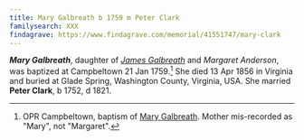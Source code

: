 ```yaml
---
title: Mary Galbreath b 1759 m Peter Clark
familysearch: XXX
findagrave: https://www.findagrave.com/memorial/41551747/mary-clark
---
```

***Mary Galbreath***, daughter of *[James Galbreath](galbreath-james-1726.md)* and *Margaret Anderson*, was baptized at Campbeltown 21 Jan 1759.[^birth]  She died 13 Apr 1856 in Virginia and buried at Glade Spring, Washington County, Virginia, USA.  She married **Peter Clark**, b 1752, d 1821.


[^birth]: OPR Campbeltown, baptism of [Mary Galbreath](/sources/opr-campbeltown-births.md#1759-01-21-mary-galbreath).  Mother mis-recorded as "Mary", not "Margaret".
